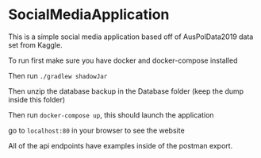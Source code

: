 # SocialMediaApplication
This is a simple social media application based off of AusPolData2019 data set from Kaggle.

To run first make sure you have docker and docker-compose installed

Then run `./gradlew shadowJar`

Then unzip the database backup in the Database folder (keep the dump inside this folder)

Then run `docker-compose up`, this should launch the application

go to `localhost:80` in your browser to see the website

All of the api endpoints have examples inside of the postman export.
